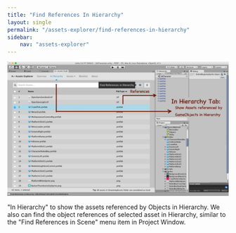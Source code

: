 ```yaml
---
title: "Find References In Hierarchy"
layout: single
permalink: "/assets-explorer/find-references-in-hierarchy"
sidebar:
    nav: "assets-explorer"
---
```


![hierarchy](/assets/images/Find-In-Hierarchy.png)

"In Hierarchy" to show the assets referenced by Objects in Hierarchy. We also can find the object references of selected asset in Hierarchy, similar to the "Find References in Scene" menu item in Project Window.